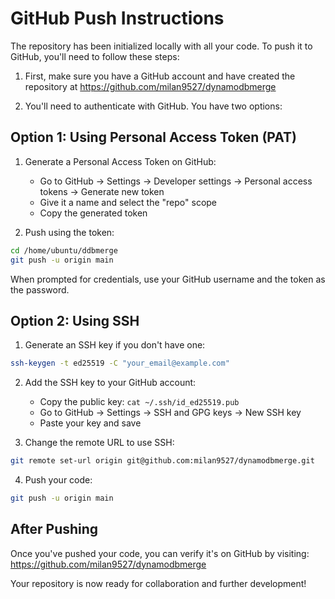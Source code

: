 # GitHub Push Instructions

The repository has been initialized locally with all your code. To push it to GitHub, you'll need to follow these steps:

1. First, make sure you have a GitHub account and have created the repository at https://github.com/milan9527/dynamodbmerge

2. You'll need to authenticate with GitHub. You have two options:

## Option 1: Using Personal Access Token (PAT)

1. Generate a Personal Access Token on GitHub:
   - Go to GitHub → Settings → Developer settings → Personal access tokens → Generate new token
   - Give it a name and select the "repo" scope
   - Copy the generated token

2. Push using the token:
```bash
cd /home/ubuntu/ddbmerge
git push -u origin main
```

When prompted for credentials, use your GitHub username and the token as the password.

## Option 2: Using SSH

1. Generate an SSH key if you don't have one:
```bash
ssh-keygen -t ed25519 -C "your_email@example.com"
```

2. Add the SSH key to your GitHub account:
   - Copy the public key: `cat ~/.ssh/id_ed25519.pub`
   - Go to GitHub → Settings → SSH and GPG keys → New SSH key
   - Paste your key and save

3. Change the remote URL to use SSH:
```bash
git remote set-url origin git@github.com:milan9527/dynamodbmerge.git
```

4. Push your code:
```bash
git push -u origin main
```

## After Pushing

Once you've pushed your code, you can verify it's on GitHub by visiting:
https://github.com/milan9527/dynamodbmerge

Your repository is now ready for collaboration and further development!
